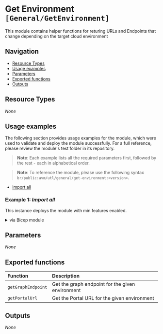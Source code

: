 # Get Environment `[General/GetEnvironment]`

This module contains helper functions for returing URLs and Endpoints that change depending on the target cloud environment

## Navigation

- [Resource Types](#Resource-Types)
- [Usage examples](#Usage-examples)
- [Parameters](#Parameters)
- [Exported functions](#Exported-functions)
- [Outputs](#Outputs)

## Resource Types

_None_

## Usage examples

The following section provides usage examples for the module, which were used to validate and deploy the module successfully. For a full reference, please review the module's test folder in its repository.

>**Note**: Each example lists all the required parameters first, followed by the rest - each in alphabetical order.

>**Note**: To reference the module, please use the following syntax `br/public:avm/utl/general/get-environment:<version>`.

- [Import all](#example-1-import-all)

### Example 1: _Import all_

This instance deploys the module with min features enabled.


<details>

<summary>via Bicep module</summary>

```bicep
import * as environment from 'br/public:avm/utl/general/get-environment:<version>'

var currentEnvironment = 'AzureCloud'

var graphEndpoint = environment.getGraphEndpoint(currentEnvironment)
var portalUrl = environment.getPortalUrl(currentEnvironment)
```

</details>
<p>

## Parameters

_None_

## Exported functions

| Function | Description |
| :-- | :-- |
| `getGraphEndpoint` | Get the graph endpoint for the given environment |
| `getPortalUrl` | Get the Portal URL for the given environment |

## Outputs

_None_
